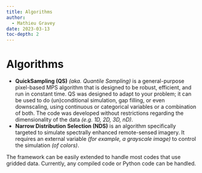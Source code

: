 ```yaml
---
title: Algorithms
author:
  - Mathieu Gravey
date: 2023-03-13
toc-depth: 2
---
```



# Algorithms

- **QuickSampling (QS)** *(aka. Quantile Sampling)* is a general-purpose pixel-based MPS algorithm that is designed to be robust, efficient, and run in constant time. QS was designed to adapt to your problem; it can be used to do (un)conditional simulation, gap filling, or even downscaling, using continuous or categorical variables or a combination of both. The code was developed without restrictions regarding the dimensionality of the data *(e.g. 1D, 2D, 3D, nD)*.
- **Narrow Distribution Selection (NDS)** is an algorithm specifically targeted to simulate spectrally enhanced remote-sensed imagery. It requires an external variable *(for example, a grayscale image)* to control the simulation *(of colors)*.

The framework can be easily extended to handle most codes that use gridded data. Currently, any compiled code or Python code can be handled.

